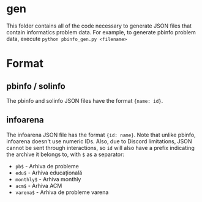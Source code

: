 # gen
This folder contains all of the code necessary to generate JSON files that contain informatics problem data. For example, to generate pbinfo problem data, execute `python pbinfo_gen.py <filename>`
# Format
## pbinfo / solinfo
The pbinfo and solinfo JSON files have the format `{name: id}`.
## infoarena
The infoarena JSON file has the format `{id: name}`. Note that unlike pbinfo, infoarena doesn't use numeric IDs. Also, due to Discord limitations, JSON cannot be sent through interactions, so `id` will also have a prefix indicating the archive it belongs to, with `$` as a separator:
- `pb$` - Arhiva de probleme
- `edu$` - Arhiva educațională
- `monthly$` - Arhiva monthly
- `acm$` - Arhiva ACM
- `varena$` - Arhiva de probleme varena